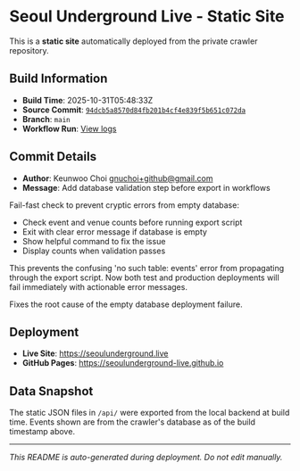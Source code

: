 # Seoul Underground Live - Static Site

This is a **static site** automatically deployed from the private crawler repository.

## Build Information

- **Build Time**: 2025-10-31T05:48:33Z
- **Source Commit**: [`94dcb5a8570d84fb201b4cf4e839f5b651c072da`](https://github.com/keunwoochoi/seoulunderground.live/commit/94dcb5a8570d84fb201b4cf4e839f5b651c072da)
- **Branch**: `main`
- **Workflow Run**: [View logs](https://github.com/keunwoochoi/seoulunderground.live/actions/runs/18963850910)

## Commit Details

- **Author**: Keunwoo Choi <gnuchoi+github@gmail.com>
- **Message**: Add database validation step before export in workflows

Fail-fast check to prevent cryptic errors from empty database:
- Check event and venue counts before running export script
- Exit with clear error message if database is empty
- Show helpful command to fix the issue
- Display counts when validation passes

This prevents the confusing 'no such table: events' error from
propagating through the export script. Now both test and production
deployments will fail immediately with actionable error messages.

Fixes the root cause of the empty database deployment failure.

## Deployment

- **Live Site**: https://seoulunderground.live
- **GitHub Pages**: https://seoulunderground-live.github.io

## Data Snapshot

The static JSON files in `/api/` were exported from the local backend at build time.
Events shown are from the crawler's database as of the build timestamp above.

---

*This README is auto-generated during deployment. Do not edit manually.*
